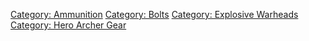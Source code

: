 [Category: Ammunition](Category:_Ammunition "wikilink") [Category:
Bolts](Category:_Bolts "wikilink") [Category: Explosive
Warheads](Category:_Explosive_Warheads "wikilink") [Category: Hero
Archer Gear](Category:_Hero_Archer_Gear "wikilink")
